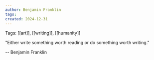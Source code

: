 ```yaml
---
author: Benjamin Franklin
tags: 
created: 2024-12-31
---
```

Tags: [[art]], [[writing]], [[humanity]]

"Either write something worth reading or do
something worth writing."

-- Benjamin Franklin

